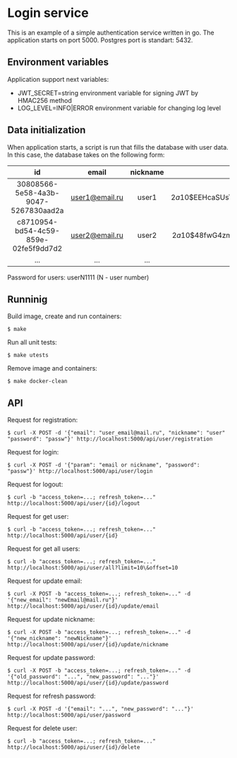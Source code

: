 # Login service

This is an example of a simple authentication service written in go.
The application starts on port 5000. Postgres port is standart: 5432.

## Environment variables

Application support next variables:
* JWT_SECRET=string environment variable for signing JWT by HMAC256 method
* LOG_LEVEL=INFO|ERROR environment variable for changing log level

## Data initialization

When application starts, a script is run that fills the database with user data. In this case, the database takes on the following form:

|id|email|nickname|password|
|:-:|:-:|:-:|:-:|
|30808566-5e58-4a3b-9047-5267830aad2a|user1@email.ru|user1|$2a$10$EEHcaSUsTmnoapo8AvMJduvQzaCg3a.lRnUc/dRIvjs3.aYRsILeq|
|c8710954-bd54-4c59-859e-02fe5f9dd7d2|user2@email.ru|user2|$2a$10$48fwG4zmLOtx4k07F/lLIuBczLSNSu8hrzzBZ41biV2B4/9..Hld6|
|...|...|...|...|

Password for users: userN1111 (N - user number)

## Runninig

Build image, create and run containers:

```shell script
$ make
```

Run all unit tests:

```shell script
$ make utests
```

Remove image and containers:

```shell script
$ make docker-clean
```

## API

Request for registration:

```shell script
$ curl -X POST -d '{"email": "user_email@mail.ru", "nickname": "user" "password": "passw"}' http://localhost:5000/api/user/registration
```

Request for login:

```shell script
$ curl -X POST -d '{"param": "email or nickname", "password": "passw"}' http://localhost:5000/api/user/login
```

Request for logout:

```shell script
$ curl -b "access_token=...; refresh_token=..." http://localhost:5000/api/user/{id}/logout
```

Request for get user:

```shell script
$ curl -b "access_token=...; refresh_token=..." http://localhost:5000/api/user/{id}
```

Request for get all users:

```shell script
$ curl -b "access_token=...; refresh_token=..." http://localhost:5000/api/user/all?limit=10\&offset=10
```

Request for update email:

```shell script
$ curl -X POST -b "access_token=...; refresh_token=..." -d '{"new_email": "newEmail@mail.ru"}' http://localhost:5000/api/user/{id}/update/email
```

Request for update nickname:

```shell script
$ curl -X POST -b "access_token=...; refresh_token=..." -d '{"new_nickname": "newNickname"}' http://localhost:5000/api/user/{id}/update/nickname
```

Request for update password:

```shell script
$ curl -X POST -b "access_token=...; refresh_token=..." -d '{"old_password": "...", "new_password": "..."}' http://localhost:5000/api/user/{id}/update/password
```

Request for refresh password:

```shell script
$ curl -X POST -d '{"email": "...", "new_password": "..."}' http://localhost:5000/api/user/password
```

Request for delete user:

```shell script
$ curl -b "access_token=...; refresh_token=..." http://localhost:5000/api/user/{id}/delete
```

